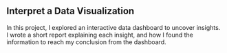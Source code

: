 ## Interpret a Data Visualization

In this project, I explored an interactive data dashboard to uncover insights. I wrote a short report explaining each insight, and how I found the information to reach my conclusion from the dashboard.
